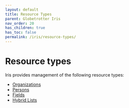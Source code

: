 ```yaml
---
layout: default
title: Resource Types
parent: Globetrotter Iris
nav_order: 20
has_children: true
has_toc: false
permalink: /iris/resource-types/
---
```


# Resource types

Iris provides management of the following resource types:

* [Organizations](/resource-types/organizations/)
* [Persons](/resource-types/persons/)
* [Fields](/resource-types/fields/)
* [Hybrid Lists](/resource-types/hybrid-lists/)